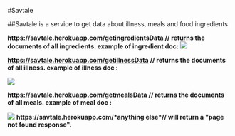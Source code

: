 #Savtale

##Savtale is a service to get data about illness, meals and food ingredients


<b>
https://savtale.herokuapp.com/getingredientsData // returns the documents of all ingredients. example of ingredient doc:
</b>

<img src ="https://i.imgsafe.org/0a1179394d.jpg">

<b>

https://savtale.herokuapp.com/getillnessData // returns the documents of all illness. example of illness doc :

</b>

<img src ="https://i.imgsafe.org/0a116d64be.jpg">

<b>

https://savtale.herokuapp.com/getmealsData // returns the documents of all meals. example of meal doc :
</b>

<img src ="https://i.imgsafe.org/0a1188f774.jpg">

<b>
https://savtale.herokuapp.com/*anything else*// will return a "page not found response".
</b>

